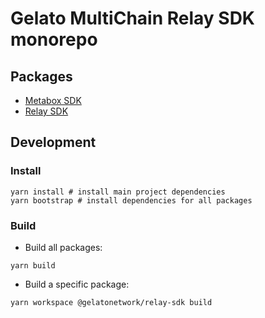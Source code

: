 # Gelato MultiChain Relay SDK monorepo

## Packages
- [Metabox SDK](./packages/metabox-sdk/)
- [Relay SDK](./packages/relay-sdk/)

## Development

### Install
```shell
yarn install # install main project dependencies
yarn bootstrap # install dependencies for all packages
```

### Build
- Build all packages:
```shell
yarn build
```
- Build a specific package:
```shell
yarn workspace @gelatonetwork/relay-sdk build
```
